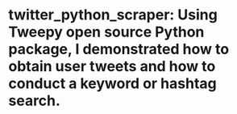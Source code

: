 # twitter_python_scraper: Using Tweepy open source Python package, I demonstrated how to obtain user tweets and how to conduct a keyword or hashtag search.
